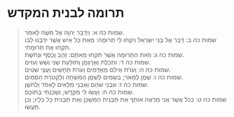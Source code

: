 # תרומה לבנית המקדש

> שמות כה א: וַיְדַבֵּר יְהוָה אֶל מֹשֶׁה לֵּאמֹר.  
> שמות כה ב: דַּבֵּר אֶל בְּנֵי יִשְׂרָאֵל וְיִקְחוּ לִי תְּרוּמָה:  מֵאֵת כָּל אִישׁ אֲשֶׁר יִדְּבֶנּוּ לִבּוֹ תִּקְחוּ אֶת תְּרוּמָתִי.  
> שמות כה ג: וְזֹאת הַתְּרוּמָה אֲשֶׁר תִּקְחוּ מֵאִתָּם:  זָהָב וָכֶסֶף וּנְחֹשֶׁת.  
> שמות כה ד: וּתְכֵלֶת וְאַרְגָּמָן וְתוֹלַעַת שָׁנִי וְשֵׁשׁ וְעִזִּים.  
> שמות כה ה: וְעֹרֹת אֵילִם מְאָדָּמִים וְעֹרֹת תְּחָשִׁים וַעֲצֵי שִׁטִּים.  
> שמות כה ו: שֶׁמֶן לַמָּאֹר; בְּשָׂמִים לְשֶׁמֶן הַמִּשְׁחָה וְלִקְטֹרֶת הַסַּמִּים.  
> שמות כה ז: אַבְנֵי שֹׁהַם וְאַבְנֵי מִלֻּאִים לָאֵפֹד וְלַחֹשֶׁן.  
> שמות כה ח: וְעָשׂוּ לִי מִקְדָּשׁ; וְשָׁכַנְתִּי בְּתוֹכָם.  
> שמות כה ט: כְּכֹל אֲשֶׁר אֲנִי מַרְאֶה אוֹתְךָ אֵת תַּבְנִית הַמִּשְׁכָּן וְאֵת תַּבְנִית כָּל כֵּלָיו; וְכֵן תַּעֲשׂוּ.   
 

